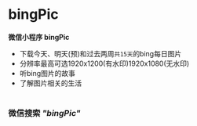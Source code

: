
# **bingPic**

**微信小程序 bingPic**

* 下载今天、明天(预)和过去两周`共15天`的bing每日图片
* 分辨率最高可选1920x1200(有水印)1920x1080(无水印)
* 听bing图片的故事
* 了解图片相关的生活

#

### **微信搜索** *"bingPic"*